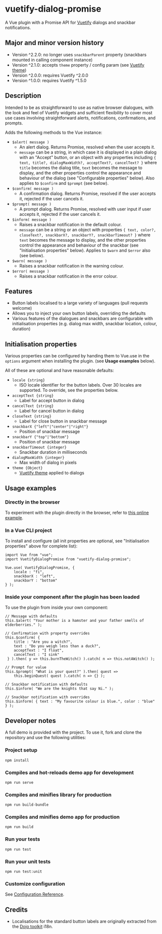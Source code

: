 # vuetify-dialog-promise

A Vue plugin with a Promise API for [Vuetify](https://www.npmjs.com/package/vuetify) dialogs and snackbar notifications.

## Major and minor version history

* Version ^2.2.0: no longer uses `snackbarParent` property (snackbars mounted in calling component instance)
* Version ^2.1.0: accepts `theme` property / config param (see
  [Vuetify theme](https://vuetifyjs.com/en/customization/theme))
* Version ^2.0.0: requires Vuetify ^2.0.0
* Version ^1.0.0: requires Vuetify ^1.5.0

## Description

Intended to be as straightforward to use as native browser dialogues, with the look and feel of Vuetify widgets and
sufficient flexibility to cover most use cases involving straightforward alerts, notifications, confirmations, and
prompts. 
 
Adds the following methods to the Vue instance:

* `$alert( message )` 
    - An alert dialog. Returns Promise, resolved when the user accepts it.
    - `message` can be a string, in which case it is displayed in a plain dialog with an "Accept" button, or an object 
    with any properties including `{ text, title?, dialogMaxWidth?, acceptText?, cancelText? }` where `title` becomes 
    the dialog title, `text` becomes the message to display, and the other properties control the appearance and 
    behaviour of the dialog (see "Configurable properties" below). Also applies to `$confirm` and `$prompt` (see below).
* `$confirm( message )` 
    - A confirmation dialog. Returns Promise, resolved if the user accepts it, rejected if the user cancels it.
* `$prompt( message )` 
    - A prompt dialog. Returns Promise, resolved with user input if user accepts it, rejected if the user cancels it.
* `$inform( message )` 
    - Raises a snackbar notification in the default colour.
    - `message` can be a string or an object with properties `{ text, color?, closeText?, snackbarX?, snackbarY?,
    snackbarTimeout? }` where `text` becomes the message to display, and the other properties control the appearance
    and behaviour of the snackbar (see "Initialisation properties" below). Applies to `$warn` and `$error` also (see 
    below).
* `$warn( message )` 
    - Raises a snackbar notification in the warning colour.
* `$error( message )` 
    - Raises a snackbar notification in the error colour.

## Features

* Button labels localised to a large variety of languages (pull requests welcome)
* Allows you to inject your own button labels, overriding the defaults
* Various features of the dialogues and snackbars are configurable with initialisation properties (e.g. dialog max 
width, snackbar location, colour, duration)

## Initialisation properties

Various properties can be configured by handing them to Vue.use in the `options` argument when installing the plugin. 
(see **Usage examples** below). 

All of these are optional and have reasonable defaults:

* `locale {string}` 
    - ISO locale identifier for the button labels. Over 30 locales are supported. To override, see the properties below.
* `acceptText {string}` 
    - Label for accept button in dialog
* `cancelText {string}` 
    - Label for cancel button in dialog
* `closeText {string}` 
    - Label for close button in snackbar message
* `snackbarX {"left"|"center"|"right"}` 
    - Position of snackbar message
* `snackbarY {"top"|"bottom"}`
    - Position of snackbar message
* `snackbarTimeout {integer}` 
    - Snackbar duration in milliseconds
* `dialogMaxWidth {integer}` 
    - Max width of dialog in pixels
* `theme {Object}`
    - [Vuetify theme](https://vuetifyjs.com/en/customization/theme) applied to dialogs

## Usage examples

### Directly in the browser

To experiment with the plugin directly in the browser, refer to [this online example](https://codepen.io/brikoleur/pen/MWgEbGP).

### In a Vue CLI project

To install and configure (all init properties are optional, see "Initialisation properties" above for complete list):

```
import Vue from "vue";
import VuetifyDialogPromise from "vuetify-dialog-promise";

Vue.use( VuetifyDialogPromise, {
    locale : "fi",
    snackbarX : "left",
    snackbarY : "bottom"
} );
```

### Inside your component after the plugin has been loaded

To use the plugin from inside your own component:

```
// Message with defaults
this.$alert( "Your mother is a hamster and your father smells of elderberries." );

// Confirmation with property overrides
this.$confirm( { 
    title : "Are you a witch?", 
    text : "Do you weigh less than a duck?", 
    acceptText : "I float", 
    cancelText : "I sink"
 } ).then( y => this.burnTheWitch() ).catch( n => this.notAWitch() );
 
// Prompt for value
this.$prompt( "What is your quest?" ).then( quest => 
    this.beginQuest( quest ).catch( n => {} );
    
// Snackbar notification with defaults    
this.$inform( "We are the knights that say Ni." );

// Snackbar notification with overrides
this.$inform( { text : "My favourite colour is blue.", color : "blue" } );
```

## Developer notes

A full demo is provided with the project. To use it, fork and clone the repository and use the following utilities:

### Project setup

```
npm install
```

### Compiles and hot-reloads demo app for development
```
npm run serve
```

### Compiles and minifies library for production
```
npm run build-bundle
```

### Compiles and minifies demo app for production
```
npm run build
```

### Run your tests
```
npm run test
```

### Run your unit tests
```
npm run test:unit
```

### Customize configuration
See [Configuration Reference](https://cli.vuejs.org/config/).

## Credits

* Localisations for the standard button labels are originally extracted from the 
[Dojo toolkit](https://dojotoolkit.org/) i18n.